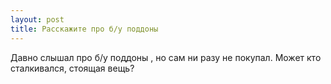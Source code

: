 ```yaml
---
layout: post 
title: Расскажите про б/у поддоны 
--- 
```

Давно слышал про б/у поддоны , но сам ни разу не покупал. Может кто сталкивался, стоящая вещь?